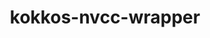 ---
title: "kokkos-nvcc-wrapper"
layout: cache
categories: [package, develop-2025-05-18]
meta: {"compilers": ["gcc@11.4.0"], "num_specs": 3, "num_specs_by_stack": {"e4s": 2, "e4s-neoverse-v2": 1, "root": 3}, "oss": ["ubuntu22.04"], "platforms": ["linux"], "stacks": ["e4s", "e4s-neoverse-v2", "root"], "targets": ["neoverse_v2", "x86_64_v3"], "versions": ["4.6.01"]}
spec_details: [{"compiler": "gcc@11.4.0", "hash": "hnd2gkw2avsrwroinkfwes4ujchm4hog", "os": "ubuntu22.04", "platform": "linux", "size": "-", "stacks": ["e4s", "root"], "target": "x86_64_v3", "variants": ["build_system=generic"], "versions": ["4.6.01"]}, {"compiler": "gcc@11.4.0", "hash": "pi2rjdepbuczuw74c5ydnqymhddzbbqm", "os": "ubuntu22.04", "platform": "linux", "size": "-", "stacks": ["e4s", "root"], "target": "x86_64_v3", "variants": ["build_system=generic"], "versions": ["4.6.01"]}, {"compiler": "gcc@11.4.0", "hash": "ucpdba2mmu2xbckws6de62fn7o4e2wmf", "os": "ubuntu22.04", "platform": "linux", "size": "-", "stacks": ["e4s-neoverse-v2", "root"], "target": "neoverse_v2", "variants": ["build_system=generic"], "versions": ["4.6.01"]}]
---
